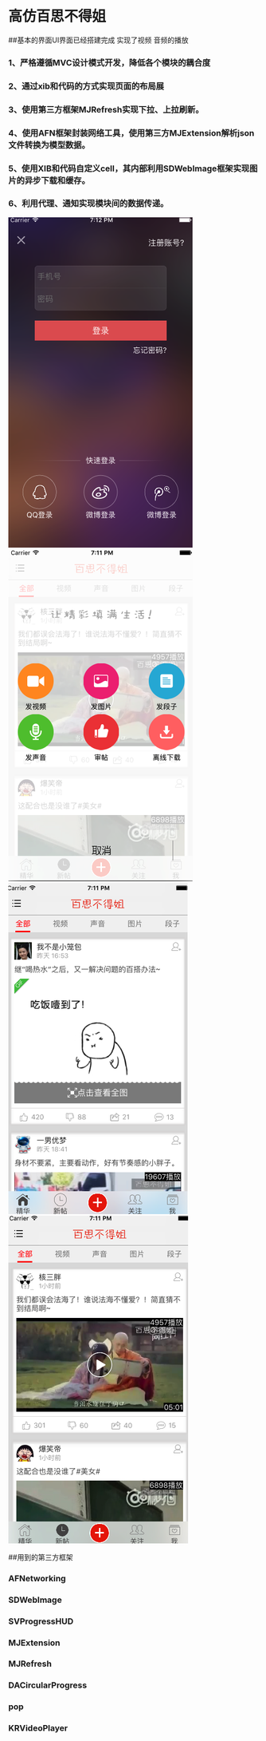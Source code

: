 # 高仿百思不得姐

##基本的界面UI界面已经搭建完成 实现了视频 音频的播放

###    1、严格遵循MVC设计模式开发，降低各个模块的耦合度
###    2、通过xib和代码的方式实现页面的布局展
###    3、使用第三方框架MJRefresh实现下拉、上拉刷新。
###    4、使用AFN框架封装网络工具，使用第三方MJExtension解析json文件转换为模型数据。
###    5、使用XIB和代码自定义cell，其内部利用SDWebImage框架实现图片的异步下载和缓存。
###    6、利用代理、通知实现模块间的数据传递。

![Aaron Swartz](https://raw.githubusercontent.com/flys66/qch/master/image/care.png)
![Aaron Swartz](https://github.com/flys66/qch/blob/master/image/login.png)  
![Aaron Swartz](https://github.com/flys66/qch/blob/master/image/home.png)
![Aaron Swartz](https://github.com/flys66/qch/blob/master/image/new.png)

##用到的第三方框架
### AFNetworking
### SDWebImage
### SVProgressHUD
### MJExtension
### MJRefresh
### DACircularProgress
### pop

### KRVideoPlayer
